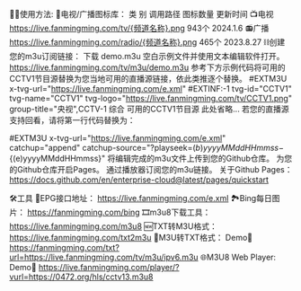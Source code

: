 🤹‍♂️使用方法:
🌇电视/广播图标库：
类 别	调用路径	图标数量	更新时间
📺电视	https://live.fanmingming.com/tv/{频道名称}.png	943个	2024.1.6
📻广播	https://live.fanmingming.com/radio/{频道名称}.png	465个	2023.8.27
⛓️创建您的m3u订阅链接：
下载 demo.m3u 空白示例文件并使用文本编辑软件打开。
https://live.fanmingming.com/tv/m3u/demo.m3u
参考下方示例代码将可用的CCTV1节目源替换为您当地可用的直播源链接，依此类推逐个替换。
#EXTM3U x-tvg-url="https://live.fanmingming.com/e.xml"
#EXTINF:-1 tvg-id="CCTV1" tvg-name="CCTV1" tvg-logo="https://live.fanmingming.com/tv/CCTV1.png" group-title="央视",CCTV-1 综合
可用的CCTV1节目源
此处省略...
若您的直播源支持回看，请将第一行代码替换为：

#EXTM3U x-tvg-url="https://live.fanmingming.com/e.xml" catchup="append" catchup-source="?playseek=${(b)yyyyMMddHHmmss}-${(e)yyyyMMddHHmmss}"
将编辑完成的m3u文件上传到您的Github仓库。
为您的Github仓库开启Pages。
通过播放器订阅您的m3u链接。
关于Github Pages：https://docs.github.com/en/enterprise-cloud@latest/pages/quickstart

🛠️工具
📆EPG接口地址：
https://live.fanmingming.com/e.xml
🏞️Bing每日图片：
https://fanmingming.com/bing
🎞️m3u8下载工具：
https://live.fanmingming.com/m3u8
🆕TXT转M3U格式：
https://live.fanmingming.com/txt2m3u
📄M3U转TXT格式：
Demo🔗 https://fanmingming.com/txt?url=https://live.fanmingming.com/tv/m3u/ipv6.m3u
🌐M3U8 Web Player:
Demo🔗 https://live.fanmingming.com/player/?vurl=https://0472.org/hls/cctv13.m3u8
